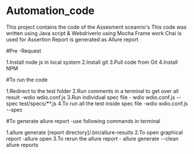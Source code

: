 # Automation_code
This project contains the code of the Assesment sceanrio's
This code was written using Java script & Webdriverio using Mocha Frame work
Chai is used for Assertion
Report is generated as Allure report

#Pre -Request

1.Install node js in local system
2.Install git 
3.Pull code from Git 
4.Install NPM 

#To run the code

1.Redirect to the test folder
2.Run comments in a terminal to get over all result -wdio wdio.conf.js
3.Run individual spec file - wdio wdio.conf.js --spec test/specs/**.js
4.To run all the test inside spec file -wdio wdio.conf.js --spec

#To generate allure report -use following commands in terminal

1.allure generate [report directory]/.bin/allure-results
2.To open graphical report -allure open
3.To rerun the  allure report - allure generate --clean allure reports


